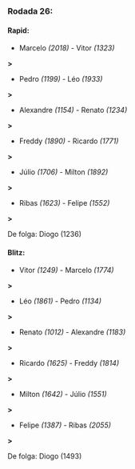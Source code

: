 ### Rodada 26:

#### Rapid:

* Marcelo *(2018)*     -     Vitor *(1323)*

 **>** 
* Pedro *(1199)*     -     Léo *(1933)*

 **>** 
* Alexandre *(1154)*     -     Renato *(1234)*

 **>** 
* Freddy *(1890)*     -     Ricardo *(1771)*

 **>** 
* Júlio *(1706)*     -     Milton *(1892)*

 **>** 
* Ribas *(1623)*     -     Felipe *(1552)*

 **>** 

De folga: Diogo (1236)

#### Blitz:

* Vitor *(1249)*     -     Marcelo *(1774)*

 **>** 
* Léo *(1861)*     -     Pedro *(1134)*

 **>** 
* Renato *(1012)*     -     Alexandre *(1183)*

 **>** 
* Ricardo *(1625)*     -     Freddy *(1814)*

 **>** 
* Milton *(1642)*     -     Júlio *(1551)*

 **>** 
* Felipe *(1387)*     -     Ribas *(2055)*

 **>** 

De folga: Diogo (1493)

